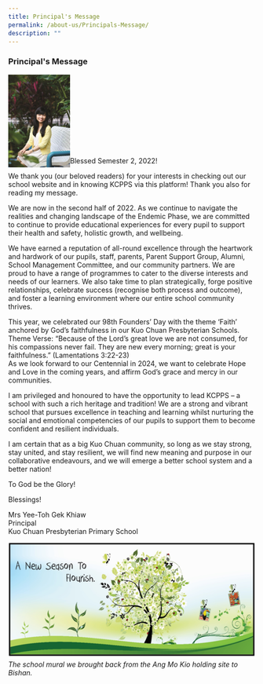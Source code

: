 ```yaml
---
title: Principal's Message
permalink: /about-us/Principals-Message/
description: ""
---
```

### Principal's Message

<img src="/images/principal.jpg" 
     style="width:25%" align=left>
		 
<br><br><br><br><br><br>
<br><br><br>

Blessed Semester 2, 2022!

We thank you (our beloved readers) for your interests in checking out our school website and in knowing KCPPS via this platform! Thank you also for reading my message.

We are now in the second half of 2022. As we continue to navigate the realities and changing landscape of the Endemic Phase, we are committed to continue to provide educational experiences for every pupil to support their health and safety, holistic growth, and wellbeing.

We have earned a reputation of all-round excellence through the heartwork and hardwork of our pupils, staff, parents, Parent Support Group, Alumni, School Management Committee, and our community partners. We are proud to have a range of programmes to cater to the diverse interests and needs of our learners. We also take time to plan strategically, forge positive relationships, celebrate success (recognise both process and outcome), and foster a learning environment where our entire school community thrives.

This year, we celebrated our 98th Founders’ Day with the theme ‘Faith’ anchored by God’s faithfulness in our Kuo Chuan Presbyterian Schools.<br>
Theme Verse: “Because of the Lord’s great love we are not consumed, for his compassions never fail. They are new every morning; great is your faithfulness.” (Lamentations 3:22-23)<br>
As we look forward to our Centennial in 2024, we want to celebrate Hope and Love in the coming years, and affirm God’s grace and mercy in our communities.

I am privileged and honoured to have the opportunity to lead KCPPS – a school with such a rich heritage and tradition! We are a strong and vibrant school that pursues excellence in teaching and learning whilst nurturing the social and emotional competencies of our pupils to support them to become confident and resilient individuals.

I am certain that as a big Kuo Chuan community, so long as we stay strong, stay united, and stay resilient, we will find new meaning and purpose in our collaborative endeavours, and we will emerge a better school system and a better nation!

To God be the Glory!

Blessings!

Mrs Yee-Toh Gek Khiaw<br>
Principal<br>
Kuo Chuan Presbyterian Primary School

![](/images/A%20new%20season%20to%20flourish%20banner.png)
_The school mural we brought back from the Ang Mo Kio holding site to Bishan._